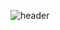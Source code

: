 ![header](https://capsule-render.vercel.app/api?type=transparent&color=auto&height=150&section=header&text=Hyunyoung's%20Github👋🏻&fontSize=83)
